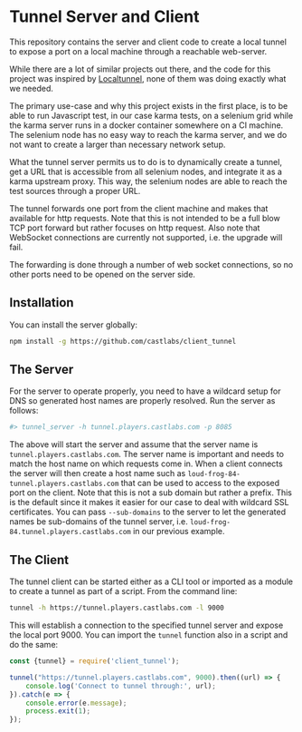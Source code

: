# Tunnel Server and Client

This repository contains the server and client code to create a local
tunnel to expose a port on a local machine through a reachable web-server. 

While there are a lot of similar projects out there, and the code for this project 
was inspired by [Localtunnel](https://github.com/localtunnel/localtunnel), none of them was 
doing exactly what we needed. 

The primary use-case and why this project exists in the first place, is to be able to 
run Javascript test, in our case karma tests, on a selenium grid while the karma server
runs in a docker container somewhere on a CI machine. The selenium node has no easy way to 
reach the karma server, and we do not want to create a larger than necessary network setup.

What the tunnel server permits us to do is to dynamically create a tunnel, get a URL that 
is accessible from all selenium nodes, and integrate it as a karma upstream proxy. This way,
the selenium nodes are able to reach the test sources through a proper URL.

The tunnel forwards one port from the client machine and makes that available for http requests.
Note that this is not intended to be a full blow TCP port forward but rather focuses on http
request. Also note that WebSocket connections are currently not supported, i.e. the upgrade 
will fail.

The forwarding is done through a number of web socket connections, so no other ports need to 
be opened on the server side.

## Installation 

You can install the server globally:

```bash
npm install -g https://github.com/castlabs/client_tunnel 
```

## The Server

For the server to operate properly, you need to have a wildcard setup for DNS so generated host
names are properly resolved. Run the server as follows:

```bash
#> tunnel_server -h tunnel.players.castlabs.com -p 8085
```

The above will start the server and assume that the server name is `tunnel.players.castlabs.com`.
The server name is important and needs to match the host name on which requests come in. When
a client connects the server will then create a host name such as `loud-frog-84-tunnel.players.castlabs.com` 
that can be used to access to the exposed port on the client. Note that this is not a sub domain
but rather a prefix. This is the default since it makes it easier for our case to deal with 
wildcard SSL certificates. You can pass `--sub-domains` to the server to let the generated 
names be sub-domains of the tunnel server, i.e. `loud-frog-84.tunnel.players.castlabs.com` in 
our previous example.

## The Client

The tunnel client can be started either as a CLI tool or imported as a module to create 
a tunnel as part of a script. From the command line:

```bash
tunnel -h https://tunnel.players.castlabs.com -l 9000
```

This will establish a connection to the specified tunnel server and expose the local port 9000.
You can import the `tunnel` function also in a script and do the same:

```javascript
const {tunnel} = require('client_tunnel');

tunnel("https://tunnel.players.castlabs.com", 9000).then((url) => {
    console.log('Connect to tunnel through:', url);
}).catch(e => {
    console.error(e.message);
    process.exit(1);
});
```